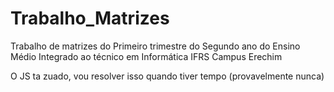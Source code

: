 # Trabalho_Matrizes
Trabalho de matrizes do Primeiro trimestre do Segundo ano do Ensino Médio Integrado ao técnico em Informática IFRS Campus Erechim


O JS ta zuado, vou resolver isso quando tiver tempo (provavelmente nunca)
